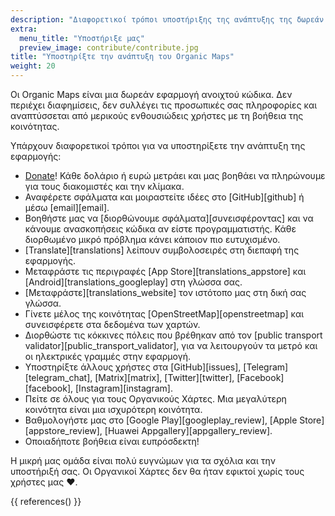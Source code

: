 ```yaml
---
description: "Διαφορετικοί τρόποι υποστήριξης της ανάπτυξης της δωρεάν εφαρμογής μας"
extra:
  menu_title: "Υποστήριξε μας"
  preview_image: contribute/contribute.jpg
title: "Υποστηρίξτε την ανάπτυξη του Organic Maps"
weight: 20
---
```


Οι Organic Maps είναι μια δωρεάν εφαρμογή ανοιχτού κώδικα. Δεν περιέχει
διαφημίσεις, δεν συλλέγει τις προσωπικές σας πληροφορίες και αναπτύσσεται
από μερικούς ενθουσιώδεις χρήστες με τη βοήθεια της κοινότητας.

Υπάρχουν διαφορετικοί τρόποι για να υποστηρίξετε την ανάπτυξη της εφαρμογής:

- [Donate](@/donate/index.md)! Κάθε δολάριο ή ευρώ μετράει και μας βοηθάει
  να πληρώνουμε για τους διακομιστές και την κλίμακα.
- Αναφέρετε σφάλματα και μοιραστείτε ιδέες στο [GitHub][github] ή μέσω
  [email][email].
- Βοηθήστε μας να [διορθώνουμε σφάλματα][συνεισφέροντας] και να κάνουμε
  ανασκοπήσεις κώδικα αν είστε προγραμματιστής. Κάθε διορθωμένο μικρό
  πρόβλημα κάνει κάποιον πιο ευτυχισμένο.
- [Translate][translations] λείπουν συμβολοσειρές στη διεπαφή της εφαρμογής.
- Μεταφράστε τις περιγραφές [App Store][translations_appstore] και
  [Android][translations_googleplay] στη γλώσσα σας.
- [Μεταφράστε][translations_website] τον ιστότοπο μας στη δική σας γλώσσα.
- Γίνετε μέλος της κοινότητας [OpenStreetMap][openstreetmap] και
  συνεισφέρετε στα δεδομένα των χαρτών.
- Διορθώστε τις κόκκινες πόλεις που βρέθηκαν από τον [public transport
  validator][public_transport_validator], για να λειτουργούν τα μετρό και οι
  ηλεκτρικές γραμμές στην εφαρμογή.
- Υποστηρίξτε άλλους χρήστες στα [GitHub][issues],
  [Telegram][telegram_chat], [Matrix][matrix], [Twitter][twitter],
  [Facebook][facebook], [Instagram][instagram].
- Πείτε σε όλους για τους Οργανικούς Χάρτες. Μια μεγαλύτερη κοινότητα είναι
  μια ισχυρότερη κοινότητα.
- Βαθμολογήστε μας στο [Google Play][googleplay_review], [Apple
  Store][appstore_review], [Huawei Appgallery][appgallery_review].
- Οποιαδήποτε βοήθεια είναι ευπρόσδεκτη!

Η μικρή μας ομάδα είναι πολύ ευγνώμων για τα σχόλια και την υποστήριξή
σας. Οι Οργανικοί Χάρτες δεν θα ήταν εφικτοί χωρίς τους χρήστες μας ❤️.

{{ references() }}
